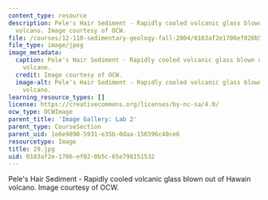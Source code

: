 ```yaml
---
content_type: resource
description: Pele's Hair Sediment - Rapidly cooled volcanic glass blown out of Hawain
  volcano. Image courtesy of OCW.
file: /courses/12-110-sedimentary-geology-fall-2004/0183af2e1706ef020b5c65e798151532_29.jpg
file_type: image/jpeg
image_metadata:
  caption: Pele's Hair Sediment - Rapidly cooled volcanic glass blown out of Hawain
    volcano.
  credit: Image courtesy of OCW.
  image-alt: Pele's Hair Sediment - Rapidly cooled volcanic glass blown out of Hawain
    volcano.
learning_resource_types: []
license: https://creativecommons.org/licenses/by-nc-sa/4.0/
ocw_type: OCWImage
parent_title: 'Image Gallery: Lab 2'
parent_type: CourseSection
parent_uid: 1e6e9890-5931-e35b-0daa-156596c40ce6
resourcetype: Image
title: 29.jpg
uid: 0183af2e-1706-ef02-0b5c-65e798151532
---
```

Pele's Hair Sediment - Rapidly cooled volcanic glass blown out of Hawain volcano. Image courtesy of OCW.